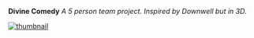 __Divine Comedy__
*A 5 person team project. Inspired by Downwell but in 3D.*

[![thumbnail](http://lorempixel.com/400/200/)](DivineComedy.html)
